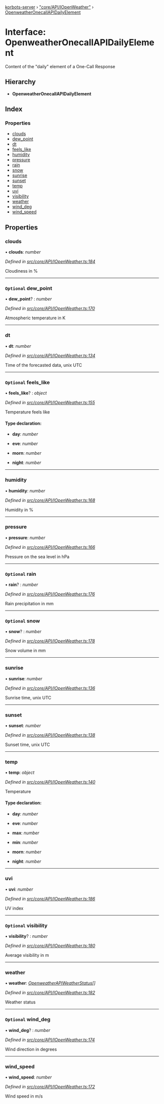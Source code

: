 [korbots-server](../README.md) › ["core/API/IOpenWeather"](../modules/_core_api_iopenweather_.md) › [OpenweatherOnecallAPIDailyElement](_core_api_iopenweather_.openweatheronecallapidailyelement.md)

# Interface: OpenweatherOnecallAPIDailyElement

Content of the "daily" element of a One-Call Response

## Hierarchy

* **OpenweatherOnecallAPIDailyElement**

## Index

### Properties

* [clouds](_core_api_iopenweather_.openweatheronecallapidailyelement.md#clouds)
* [dew_point](_core_api_iopenweather_.openweatheronecallapidailyelement.md#optional-dew_point)
* [dt](_core_api_iopenweather_.openweatheronecallapidailyelement.md#dt)
* [feels_like](_core_api_iopenweather_.openweatheronecallapidailyelement.md#optional-feels_like)
* [humidity](_core_api_iopenweather_.openweatheronecallapidailyelement.md#humidity)
* [pressure](_core_api_iopenweather_.openweatheronecallapidailyelement.md#pressure)
* [rain](_core_api_iopenweather_.openweatheronecallapidailyelement.md#optional-rain)
* [snow](_core_api_iopenweather_.openweatheronecallapidailyelement.md#optional-snow)
* [sunrise](_core_api_iopenweather_.openweatheronecallapidailyelement.md#sunrise)
* [sunset](_core_api_iopenweather_.openweatheronecallapidailyelement.md#sunset)
* [temp](_core_api_iopenweather_.openweatheronecallapidailyelement.md#temp)
* [uvi](_core_api_iopenweather_.openweatheronecallapidailyelement.md#uvi)
* [visibility](_core_api_iopenweather_.openweatheronecallapidailyelement.md#optional-visibility)
* [weather](_core_api_iopenweather_.openweatheronecallapidailyelement.md#weather)
* [wind_deg](_core_api_iopenweather_.openweatheronecallapidailyelement.md#optional-wind_deg)
* [wind_speed](_core_api_iopenweather_.openweatheronecallapidailyelement.md#wind_speed)

## Properties

###  clouds

• **clouds**: *number*

*Defined in [src/core/API/IOpenWeather.ts:184](https://github.com/Xisabla/Korbots/blob/59ccf47/server/src/core/API/IOpenWeather.ts#L184)*

Cloudiness in %

___

### `Optional` dew_point

• **dew_point**? : *number*

*Defined in [src/core/API/IOpenWeather.ts:170](https://github.com/Xisabla/Korbots/blob/59ccf47/server/src/core/API/IOpenWeather.ts#L170)*

Atmospheric temperature in K

___

###  dt

• **dt**: *number*

*Defined in [src/core/API/IOpenWeather.ts:134](https://github.com/Xisabla/Korbots/blob/59ccf47/server/src/core/API/IOpenWeather.ts#L134)*

Time of the forecasted data, unix UTC

___

### `Optional` feels_like

• **feels_like**? : *object*

*Defined in [src/core/API/IOpenWeather.ts:155](https://github.com/Xisabla/Korbots/blob/59ccf47/server/src/core/API/IOpenWeather.ts#L155)*

Temperature feels like

#### Type declaration:

* **day**: *number*

* **eve**: *number*

* **morn**: *number*

* **night**: *number*

___

###  humidity

• **humidity**: *number*

*Defined in [src/core/API/IOpenWeather.ts:168](https://github.com/Xisabla/Korbots/blob/59ccf47/server/src/core/API/IOpenWeather.ts#L168)*

Humidity in %

___

###  pressure

• **pressure**: *number*

*Defined in [src/core/API/IOpenWeather.ts:166](https://github.com/Xisabla/Korbots/blob/59ccf47/server/src/core/API/IOpenWeather.ts#L166)*

Pressure on the sea level in hPa

___

### `Optional` rain

• **rain**? : *number*

*Defined in [src/core/API/IOpenWeather.ts:176](https://github.com/Xisabla/Korbots/blob/59ccf47/server/src/core/API/IOpenWeather.ts#L176)*

Rain precipitation in mm

___

### `Optional` snow

• **snow**? : *number*

*Defined in [src/core/API/IOpenWeather.ts:178](https://github.com/Xisabla/Korbots/blob/59ccf47/server/src/core/API/IOpenWeather.ts#L178)*

Snow volume in mm

___

###  sunrise

• **sunrise**: *number*

*Defined in [src/core/API/IOpenWeather.ts:136](https://github.com/Xisabla/Korbots/blob/59ccf47/server/src/core/API/IOpenWeather.ts#L136)*

Sunrise time, unix UTC

___

###  sunset

• **sunset**: *number*

*Defined in [src/core/API/IOpenWeather.ts:138](https://github.com/Xisabla/Korbots/blob/59ccf47/server/src/core/API/IOpenWeather.ts#L138)*

Sunset time, unix UTC

___

###  temp

• **temp**: *object*

*Defined in [src/core/API/IOpenWeather.ts:140](https://github.com/Xisabla/Korbots/blob/59ccf47/server/src/core/API/IOpenWeather.ts#L140)*

Temperature

#### Type declaration:

* **day**: *number*

* **eve**: *number*

* **max**: *number*

* **min**: *number*

* **morn**: *number*

* **night**: *number*

___

###  uvi

• **uvi**: *number*

*Defined in [src/core/API/IOpenWeather.ts:186](https://github.com/Xisabla/Korbots/blob/59ccf47/server/src/core/API/IOpenWeather.ts#L186)*

UV index

___

### `Optional` visibility

• **visibility**? : *number*

*Defined in [src/core/API/IOpenWeather.ts:180](https://github.com/Xisabla/Korbots/blob/59ccf47/server/src/core/API/IOpenWeather.ts#L180)*

Average visibility in m

___

###  weather

• **weather**: *[OpenweatherAPIWeatherStatus](_core_api_iopenweather_.openweatherapiweatherstatus.md)[]*

*Defined in [src/core/API/IOpenWeather.ts:182](https://github.com/Xisabla/Korbots/blob/59ccf47/server/src/core/API/IOpenWeather.ts#L182)*

Weather status

___

### `Optional` wind_deg

• **wind_deg**? : *number*

*Defined in [src/core/API/IOpenWeather.ts:174](https://github.com/Xisabla/Korbots/blob/59ccf47/server/src/core/API/IOpenWeather.ts#L174)*

Wind direction in degrees

___

###  wind_speed

• **wind_speed**: *number*

*Defined in [src/core/API/IOpenWeather.ts:172](https://github.com/Xisabla/Korbots/blob/59ccf47/server/src/core/API/IOpenWeather.ts#L172)*

Wind speed in m/s
